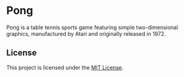 # Pong

Pong is a table tennis sports game featuring simple two-dimensional graphics, manufactured by Atari and originally released in 1972.

## License

This project is licensed under the [MIT License](./LICENSE).
